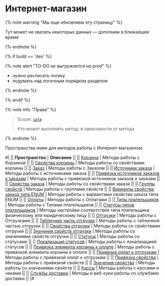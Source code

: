 # Интернет-магазин

{% note warning "Мы еще обновляем эту страницу" %}

Тут может не хватать некоторых данных — дополним в ближайшее время

{% endnote %}

{% if build == 'dev' %}

{% note alert "TO-DO _не выгружается на prod_" %}

- нужно расписать логику
- подумать над логичным порядком разделов

{% endnote %}

{% endif %}

{% note info "Права" %}

> Scope: [`sale`](../scopes/permissions.md)
>
> Кто может выполнять метод: в зависимости от метода

{% endnote %}

Пространства имен для методов работы с Интернет-магазином:

#|
|| **Пространство** | **Описание** ||
|| [Корзина](./basket-item/index.md) | Методы работы с Корзиной ||
|| [Свойства корзины](./basket-properties/index.md) | Методы работы со свойствами корзины ||
|| [Заказ](./order/index.md) | Методы работы с Заказом ||
|| [Источники заказа](./trade-platform/index.md) | Методы работы с источниками заказа ||
|| [Привязка источников заказов к заказам](./trade-binding/index.md) | Методы работы с привязкой источников заказов к заказам ||
|| [Свойства заказа](./property/index.md) | Методы работы со свойствами заказа ||
|| [Группы свойств](./property-group/index.md) | Методы работы с группами свойств ||
|| [Варианты свойства заказа типа ENUM](./property-variant/index.md) | Методы работы с вариантами свойства заказа типа ENUM ||
|| [Оплаты](./payment/index.md) | Методы работы с Оплатами ||
|| [Типы плательщиков](./person-type/index.md) | Методы работы с Типами плательщиков ||
|| [Статусы типов плательщиков](./business-value-person-domain/index.md) | Методы настройки соответствия типа плательщика физическому или юридическому лицу ||
|| [Отгрузки](./shipment/index.md) | Методы работы с Отгрузками ||
|| [Табличная часть отгрузки](./shipment-item/index.md) | Методы работы с табличной частью отгрузки ||
|| [Свойства отгрузки](./shipment-property/index.md) | Методы работы со свойствами отгрузки ||
|| [Значения свойств отгрузки](./shipment-property-value/index.md) | Методы работы со значениями свойств отгрузки ||
|| [Статусы](./status/index.md) | Методы работы со статусами ||
|| [Локализация статусов](./status-lang/index.md) | Методы работы с локализацией статусов ||
|| [Привязка элемента корзины к оплате](./payment-item-basket/index.md) | Методы работы с привязкой элемента корзины к оплате ||
|| [Привязка оплат к отгрузкам](./payment-item-shipment/index.md) | Методы работы с привязкой оплат к отгрузкам ||
|| [Привязка свойства](./property-relation/index.md) | Методы работы с привязкой свойств ||
|| [Значения свойства](./property-value/index.md) | Методы работы со значениями свойств ||
|| [Кассы](./cashbox/index.md) | Методы работы с кассами и чеками ||
|| [Службы доставки](./delivery/delivery/index.md) | Методы и веб-хуки работы со службами доставки ||
|#
